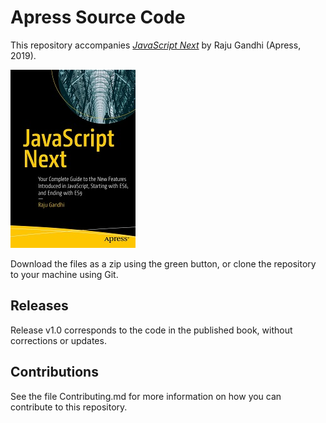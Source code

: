 # Apress Source Code

This repository accompanies [*JavaScript Next*](http://www.apress.com/9781484253939) by Raju Gandhi (Apress, 2019).

[comment]: #cover
![Cover image](9781484253939.jpg)

Download the files as a zip using the green button, or clone the repository to your machine using Git.

## Releases

Release v1.0 corresponds to the code in the published book, without corrections or updates.

## Contributions

See the file Contributing.md for more information on how you can contribute to this repository.